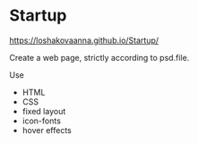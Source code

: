 # Startup


https://loshakovaanna.github.io/Startup/

Create a web page, strictly according to psd.file.

Use

* HTML
* CSS
* fixed layout
* icon-fonts
* hover effects
